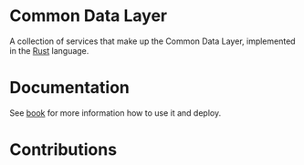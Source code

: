 # Common Data Layer

A collection of services that make up the Common Data Layer, implemented in the [Rust][rust] language.


# Documentation

See [book][book] for more information how to use it and deploy.

# Contributions


[rust]: https://www.rust-lang.org
[book]: https://epiphany-platform.github.io/CommonDataLayer/

